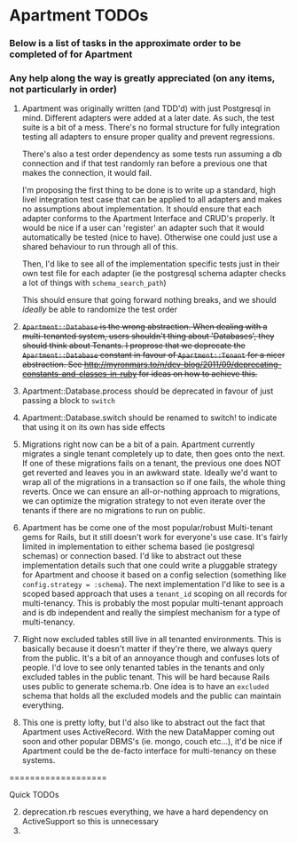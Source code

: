 # Apartment TODOs

### Below is a list of tasks in the approximate order to be completed of for Apartment
### Any help along the way is greatly appreciated (on any items, not particularly in order)

1.  Apartment was originally written (and TDD'd) with just Postgresql in mind. Different adapters were added at a later date.
    As such, the test suite is a bit of a mess. There's no formal structure for fully integration testing all adapters to ensure
    proper quality and prevent regressions.

    There's also a test order dependency as some tests run assuming a db connection and if that test randomly ran before a previous
    one that makes the connection, it would fail.

    I'm proposing the first thing to be done is to write up a standard, high livel integration test case that can be applied to all adapters
    and makes no assumptions about implementation. It should ensure that each adapter conforms to the Apartment Interface and CRUD's properly.
    It would be nice if a user can 'register' an adapter such that it would automatically be tested (nice to have). Otherwise one could just use
    a shared behaviour to run through all of this.

    Then, I'd like to see all of the implementation specific tests just in their own test file for each adapter (ie the postgresql schema adapter checks a lot of things with `schema_search_path`)

    This should ensure that going forward nothing breaks, and we should *ideally* be able to randomize the test order

2.  <del>`Apartment::Database` is the wrong abstraction. When dealing with a multi-tenanted system, users shouldn't thing about 'Databases', they should
    think about Tenants. I proprose that we deprecate the `Apartment::Database` constant in favour of `Apartment::Tenant` for a nicer abstraction. See
    http://myronmars.to/n/dev-blog/2011/09/deprecating-constants-and-classes-in-ruby for ideas on how to achieve this.</del>

4.  Apartment::Database.process should be deprecated in favour of just passing a block to `switch`
5.  Apartment::Database.switch should be renamed to switch! to indicate that using it on its own has side effects

6.  Migrations right now can be a bit of a pain. Apartment currently migrates a single tenant completely up to date, then goes onto the next. If one of these
    migrations fails on a tenant, the previous one does NOT get reverted and leaves you in an awkward state. Ideally we'd want to wrap all of the migrations in
    a transaction so if one fails, the whole thing reverts. Once we can ensure an all-or-nothing approach to migrations, we can optimize the migration strategy
    to not even iterate over the tenants if there are no migrations to run on public.

7.  Apartment has be come one of the most popular/robust Multi-tenant gems for Rails, but it still doesn't work for everyone's use case. It's fairly limited in implementation to either schema based (ie postgresql schemas) or connection based. I'd like to abstract out these implementation details such that one could write a pluggable strategy for Apartment and choose it based on a config selection (something like `config.strategy = :schema`). The next implementation I'd like to see is a scoped based approach that uses a `tenant_id` scoping on all records for multi-tenancy. This is probably the most popular multi-tenant approach and is db independent and really the simplest mechanism for a type of multi-tenancy.

8.  Right now excluded tables still live in all tenanted environments. This is basically because it doesn't matter if they're there, we always query from the public.
    It's a bit of an annoyance though and confuses lots of people. I'd love to see only tenanted tables in the tenants and only excluded tables in the public tenant.
    This will be hard because Rails uses public to generate schema.rb. One idea is to have an `excluded` schema that holds all the excluded models and the public can
    maintain everything.

9.  This one is pretty lofty, but I'd also like to abstract out the fact that Apartment uses ActiveRecord. With the new DataMapper coming out soon and other popular
    DBMS's (ie. mongo, couch etc...), it'd be nice if Apartment could be the de-facto interface for multi-tenancy on these systems.


===================

Quick TODOs

2. deprecation.rb rescues everything, we have a hard dependency on ActiveSupport so this is unnecessary
3.
